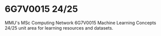 # 6G7V0015 24/25

MMU's MSc Computing Network 6G7V0015 Machine Learning Concepts 24/25 unit area for learning resources and datasets.
